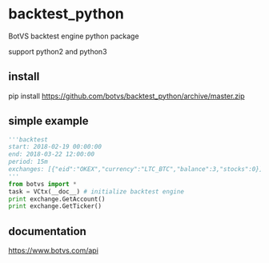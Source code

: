 # backtest_python
BotVS backtest engine python package

support python2 and python3
## install
pip install https://github.com/botvs/backtest_python/archive/master.zip
## simple example

```python
'''backtest
start: 2018-02-19 00:00:00
end: 2018-03-22 12:00:00
period: 15m
exchanges: [{"eid":"OKEX","currency":"LTC_BTC","balance":3,"stocks":0}]
'''
from botvs import *
task = VCtx(__doc__) # initialize backtest engine
print exchange.GetAccount()
print exchange.GetTicker()
```

## documentation
https://www.botvs.com/api
